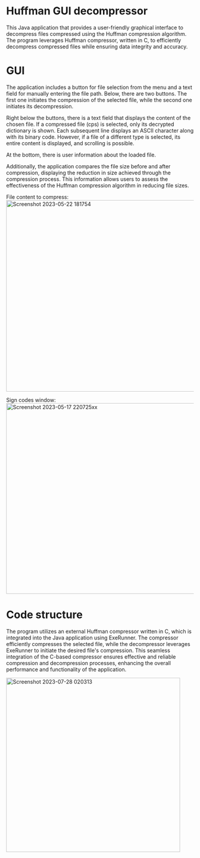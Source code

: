 # Huffman GUI decompressor 
This Java application that provides a user-friendly graphical interface to decompress files compressed using the Huffman compression algorithm. The program leverages Huffman compressor, written in C, to efficiently decompress compressed files while ensuring data integrity and accuracy.

# GUI
The application includes a button for file selection from the menu and a text field for manually entering the file path. Below, there are two buttons. The first one initiates the compression of the selected file, while the second one initiates its decompression.

Right below the buttons, there is a text field that displays the content of the chosen file. If a compressed file (cps) is selected, only its decrypted dictionary is shown. Each subsequent line displays an ASCII character along with its binary code. However, if a file of a different type is selected, its entire content is displayed, and scrolling is possible.

At the bottom, there is user information about the loaded file.

Additionally, the application compares the file size before and after compression, displaying the reduction in size achieved through the compression process. This information allows users to assess the effectiveness of the Huffman compression algorithm in reducing file sizes.

File content to compress:  
<img width="513" alt="Screenshot 2023-05-22 181754" src="https://github.com/jmanko1/Decompressor/assets/120181288/53747dad-73d1-43ed-803e-814da21ac86c">  

Sign codes window:  
<img width="511" alt="Screenshot 2023-05-17 220725xx" src="https://github.com/jmanko1/Decompressor/assets/120181288/233a307b-86d9-44e5-9f87-2df1d02147db">  

# Code structure
The program utilizes an external Huffman compressor written in C, which is integrated into the Java application using ExeRunner. The compressor efficiently compresses the selected file, while the decompressor leverages ExeRunner to initiate the desired file's compression. This seamless integration of the C-based compressor ensures effective and reliable compression and decompression processes, enhancing the overall performance and functionality of the application.

<img width="467" alt="Screenshot 2023-07-28 020313" src="https://github.com/jmanko1/Decompressor/assets/120181288/405e4d9d-8678-40b1-ab86-024276305b2e">
